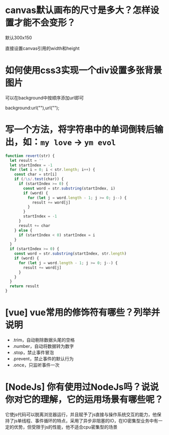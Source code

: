 # canvas默认画布的尺寸是多大？怎样设置才能不会变形？

默认300x150

直接设置canvas引用的width和height

# 如何使用css3实现一个div设置多张背景图片


可以在background中按顺序添加url即可

background:url(""),url("");

# 写一个方法，将字符串中的单词倒转后输出，如：`my love` -> `ym evol`

```javascript
function revert(str) {
  let result = ''
  let startIndex = -1
  for (let i = 0; i < str.length; i++) {
    const char = str[i]
    if (/\s/.test(char)) {
      if (startIndex >= 0) {
        const word = str.substring(startIndex, i)
        if (word) {
          for (let j = word.length - 1; j >= 0; j--) {
            result += word[j]
          }
        }
        startIndex = -1
      }
      result += char
    } else {
      if (startIndex < 0) startIndex = i
    }
  }
  if (startIndex >= 0) {
    const word = str.substring(startIndex, str.length)
    if (word) {
      for (let j = word.length - 1; j >= 0; j--) {
        result += word[j]
      }
    }
  }
  return result
}
```

# [vue] vue常用的修饰符有哪些？列举并说明

- .trim，自动剔除数据头尾的空格
- .number，自动将数据转为数字
- .stop，禁止事件冒泡
- .prevent，禁止事件的默认行为
- .once，只监听事件一次

# [NodeJs] 你有使用过NodeJs吗？说说你对它的理解，它的运用场景有哪些呢？

它使js代码可以脱离浏览器运行，并且赋予了js直接与操作系统交互的能力，他保持了js单线程、事件循环的特点，采用了异步非阻塞的IO，在IO密集型业务中有一定的优势，但受限于js的性能，他不适合cpu密集型的场景

